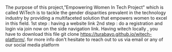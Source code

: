 The purpose of this project,”Empowering Women In Tech Project" which is called WiTech is to tackle the gender disparities prevalent in the technology industry by providing a multifaceted solution that empowers women to excel in this field. 
1st step : having a website link
2nd step : do a registration and login via join now on the side navigation link. 
Having witech locally , you have to download this file git clone https://turabayo.github.io/witech-platform/.
for more info don't hesitate to reach out to us via email or any of our social media platform
